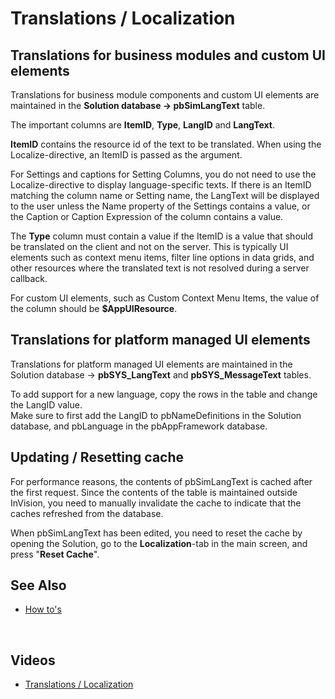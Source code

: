 
# Translations / Localization

## Translations for business modules and custom UI elements

Translations for business module components and custom UI elements are maintained in the **Solution database -> pbSimLangText** table.

The important columns are **ItemID**, **Type**, **LangID** and **LangText**.

**ItemID** contains the resource id of the text to be translated. When using the Localize-directive, an ItemID is passed as the argument.

For Settings and captions for Setting Columns, you do not need to use the Localize-directive to display language-specific texts. If there is an ItemID matching the column name or Setting name, the LangText will be displayed to the user unless the Name property of the Settings contains a value, or the Caption or Caption Expression of the column contains a value.

The **Type** column must contain a value if the ItemID is a value that should be translated on the client and not on the server. This is typically UI elements such as context menu items, filter line options in data grids, and other resources where the translated text is not resolved during a server callback.

For custom UI elements, such as Custom Context Menu Items, the value of the column should be **$AppUIResource**.

## Translations for platform managed UI elements

Translations for platform managed UI elements are maintained in the Solution database -> **pbSYS_LangText** and **pbSYS_MessageText** tables.

To add support for a new language, copy the rows in the table and change the LangID value.  
Make sure to first add the LangID to pbNameDefinitions in the Solution database, and pbLanguage in the pbAppFramework database.

## Updating / Resetting cache

For performance reasons, the contents of pbSimLangText is cached after the first request. Since the contents of the table is maintained outside InVision, you need to manually invalidate the cache to indicate that the caches refreshed from the database.

When pbSimLangText has been edited, you need to reset the cache by opening the Solution, go to the **Localization**-tab in the main screen, and press "**Reset Cache**".
<br/>

## See Also

- [How to's](translationsloc/howto.md)

<br/>

## Videos

- [Translations / Localization](../videos/localization.md)
